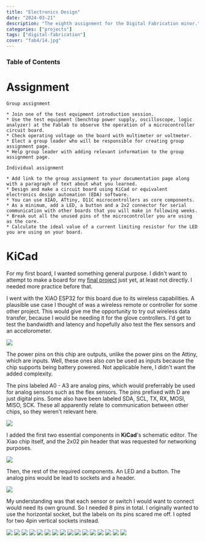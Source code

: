 ```yaml
---
title: "Electronics Design"
date: "2024-03-21"
description: "The eighth assignment for the Digital Fabrication minor."
categories: ["projects"]
tags: ["digital-fabrication"]
cover: "fab4/14.jpg"
---
```


### Table of Contents

# Assignment

```
Group assignment

* Join one of the test equipment introduction session.
* Use the test equipment (benchtop power supply, oscilloscope, logic analyzer) at the Fablab to observe the operation of a microcontroller circuit board.
* Check operating voltage on the board with multimeter or voltmeter.
* Elect a group leader who will be responsible for creating group assignment page.
* Help group leader with adding relevant information to the group assignment page.

Individual assignment

* Add link to the group assignment to your documentation page along with a paragraph of text about what you learned.
* Design and make a circuit board using KiCad or equivalent electronics design automation (EDA) software. 
* You can use XIAO, ATtiny, D11C microcontrollers as core components.
* As a minimum, add a LED, a button and a 2x2 connector for serial communication with other boards that you will make in following weeks.
* Break out all the unused pins of the microcontroller you are using as the core.
* Calculate the ideal value of a current limiting resistor for the LED you are using on your board. 
```

# KiCad

For my first board, I wanted something general purpose. I didn't want to attempt to make a board for my [final project](fablab-final) just yet, at least not directly. I needed more practice before that.

I went with the XIAO ESP32 for this board due to its wireless capabilities. A plausible use case I thought of was a wireless remote or controller for some other project. This would give me the opportunity to try out wireless data transfer, because I would be needing it for the glove controllers. I'd get to test the bandwidth and latency and hopefully also test the flex sensors and an accelorometer. 

![](fab8/01.png)

The power pins on this chip are outputs, unlike the power pins on the Attiny, which are inputs. Well, these ones also _can_ be used as inputs because the chip supports being battery powered. Not applicable here, I didn't want the added complexity. 

The pins labeled A0 - A3 are analog pins, which would preferrably be used for analog sensors such as the flex sensors. The pins prefixed with D are just digital pins. Some also have been labeled SDA, SCL, TX, RX, MOSI, MISO, SCK. These all apparently relate to communication between other chips, so they weren't relevant here. 

![](fab8/02.png)

I added the first two essential components in **KiCad**'s schematic editor. The Xiao chip itself, and the 2x02 pin header that was requested for networking purposes. 

![](fab8/03.png)

Then, the rest of the required components. An LED and a button. The analog pins would be lead to sockets and a header. 

![](fab8/04.png)

My understanding was that each sensor or switch I would want to connect would need its own ground. So I needed 8 pins in total. I originally wanted to use the horizontal socket, but the labels on its pins scared me off. I opted for two 4pin vertical sockets instead. 

![](fab8/05.png)
![](fab8/06.png)
![](fab8/07.png)
![](fab8/08.png)
![](fab8/09.png)
![](fab8/10.png)
![](fab8/11.png)
![](fab8/12.png)
![](fab8/13.png)
![](fab8/14.png)
![](fab8/15.png)
![](fab8/16.png)
![](fab8/17.png)
![](fab8/18.png)
![](fab8/19.png)
![](fab8/20.png)

